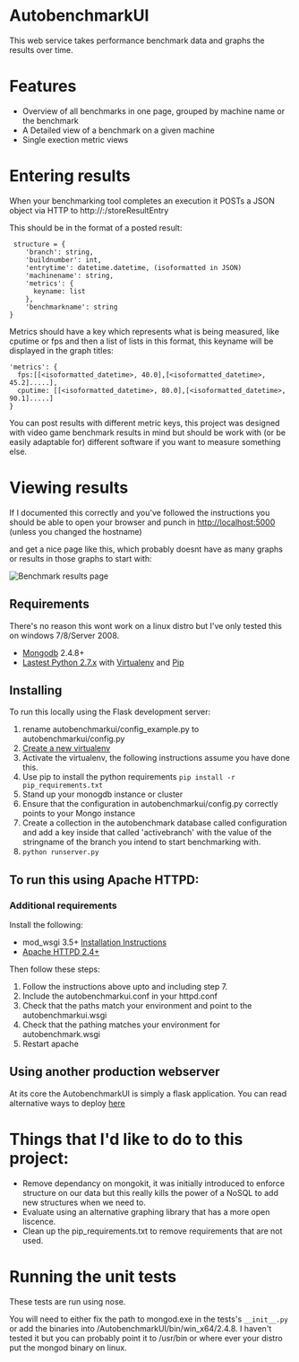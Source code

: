 # AutobenchmarkUI

This web service takes performance benchmark data and graphs the results over time.

# Features

* Overview of all benchmarks in one page, grouped by machine name or the benchmark
* A Detailed view of a benchmark on a given machine
* Single exection metric views

# Entering results

When your benchmarking tool completes an execution it POSTs a JSON object via HTTP to http://<yourhostname>:<port>/storeResultEntry

This should be in the format of a posted result:

     structure = { 
        'branch': string,
        'buildnumber': int,
        'entrytime': datetime.datetime, (isoformatted in JSON)
        'machinename': string,
        'metrics': {
          keyname: list
        },
        'benchmarkname': string
    }


Metrics should have a key which represents what is being measured, like cputime or fps and then a list of lists in this format, this keyname will be displayed in the graph titles:

    'metrics': {
      fps:[[<isoformatted_datetime>, 40.0],[<isoformatted_datetime>, 45.2].....],
      cputime: [[<isoformatted_datetime>, 80.0],[<isoformatted_datetime>, 90.1].....]
    }


You can post results with different metric keys, this project was designed with video game benchmark results in mind but should be work with (or be easily adaptable for) different software if you want to measure something else.

# Viewing results

If I documented this correctly and you've followed the instructions you should be able to open your browser and punch in [http://localhost:5000](http://localhost:5000) (unless you changed the hostname)

and get a nice page like this, which probably doesnt have as many graphs or results in those graphs to start with:

![Benchmark results page](http://i.imgur.com/sniMIK4.png "Benchmark results")


## Requirements

There's no reason this wont work on a linux distro but I've only tested this on windows 7/8/Server 2008.

* [Mongodb](http://www.mongodb.org/downloads) 2.4.8+
* [Lastest Python 2.7.x](http://python.org/download/) with [Virtualenv](http://www.virtualenv.org/en/latest/virtualenv.html#installation) and [Pip](http://www.pip-installer.org/en/latest/installing.html)

## Installing


To run this locally using the Flask development server:

1. rename autobenchmarkui/config_example.py to autobenchmarkui/config.py
2. [Create a new virtualenv](http://www.virtualenv.org/en/latest/virtualenv.html/)
3. Activate the virtualenv, the following instructions assume you have done this.
4. Use pip to install the python requirements `pip install -r pip_requirements.txt`
5. Stand up your monogdb instance or cluster
6. Ensure that the configuration in autobenchmarkui/config.py correctly points to your Mongo instance
7. Create a collection in the autobenchmark database called configuration and add a key inside that called 'activebranch' with the value of the stringname of the branch you intend to start benchmarking with.
8. `python runserver.py`

## To run this using Apache HTTPD:


### Additional requirements

Install the following:
* mod_wsgi 3.5+ [Installation Instructions](https://code.google.com/p/modwsgi/wiki/InstallationInstructions)
* [Apache HTTPD 2.4+](http://httpd.apache.org/download.cgi)

Then follow these steps:
1. Follow the instructions above upto and including step 7.
2. Include the autobenchmarkui.conf in your httpd.conf
3. Check that the paths match your environment and point to the autobenchmarkui.wsgi
4. Check that the pathing matches your environment for autobenchmark.wsgi
5. Restart apache

## Using another production webserver
At its core the AutobenchmarkUI is simply a flask application. You can read alternative ways to deploy [here](http://flask.pocoo.org/docs/deploying/)


# Things that I'd like to do to this project:
* Remove dependancy on mongokit, it was initially introduced to enforce structure on our data but this really kills the power of a NoSQL to add new structures when we need to.
* Evaluate using an alternative graphing library that has a more open liscence.
* Clean up the pip_requirements.txt to remove requirements that are not used.

# Running the unit tests

These tests are run using nose.

You will need to either fix the path to mongod.exe in the tests's `__init__.py` or add the binaries into /AutobenchmarkUI/bin/win_x64/2.4.8. I haven't tested it but you can probably point it to /usr/bin or where ever your distro put the mongod binary on linux.
